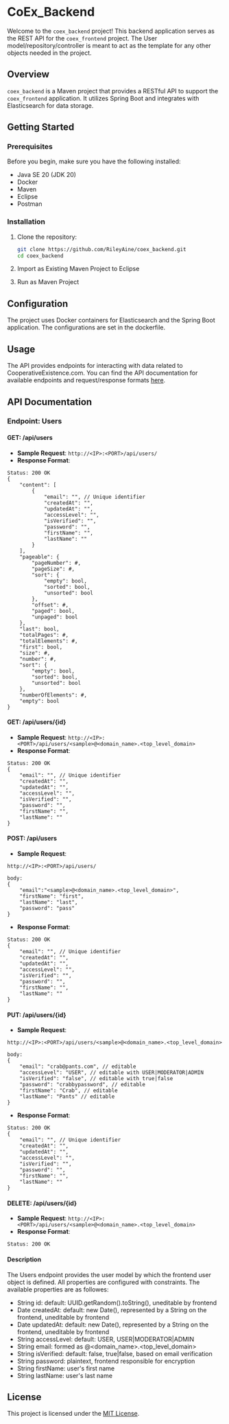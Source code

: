 # CoEx_Backend

Welcome to the `coex_backend` project! This backend application serves as the REST API for the `coex_frontend` project.  The User model/repository/controller is meant to act as the template for any other objects needed in the project.

## Overview

`coex_backend` is a Maven project that provides a RESTful API to support the `coex_frontend` application. It utilizes Spring Boot and integrates with Elasticsearch for data storage.

## Getting Started

### Prerequisites

Before you begin, make sure you have the following installed:

- Java SE 20 (JDK 20)
- Docker
- Maven
- Eclipse
- Postman

### Installation

1. Clone the repository:

   ```bash
   git clone https://github.com/RileyAine/coex_backend.git
   cd coex_backend
   ```

2. Import as Existing Maven Project to Eclipse
3. Run as Maven Project

## Configuration

The project uses Docker containers for Elasticsearch and the Spring Boot application. The configurations are set in the dockerfile.

## Usage

The API provides endpoints for interacting with data related to CooperativeExistence.com. You can find the API documentation for available endpoints and request/response formats [here](#api-documentation).

## API Documentation

### Endpoint: Users

#### **GET**: /api/users
- **Sample Request**:
```http://<IP>:<PORT>/api/users/```
- **Response Format**:
```
Status: 200 OK
{
    "content": [
        {
            "email": "", // Unique identifier
            "createdAt": "",
            "updatedAt": "",
            "accessLevel": "",
            "isVerified": "",
            "password": "",
            "firstName": "",
            "lastName": ""
        }
    ],
    "pageable": {
        "pageNumber": #,
        "pageSize": #,
        "sort": {
            "empty": bool,
            "sorted": bool,
            "unsorted": bool
        },
        "offset": #,
        "paged": bool,
        "unpaged": bool
    },
    "last": bool,
    "totalPages": #,
    "totalElements": #,
    "first": bool,
    "size": #,
    "number": #,
    "sort": {
        "empty": bool,
        "sorted": bool,
        "unsorted": bool
    },
    "numberOfElements": #,
    "empty": bool
}
```

#### **GET**: /api/users/{id}
- **Sample Request**:
```http://<IP>:<PORT>/api/users/<sample>@<domain_name>.<top_level_domain>```
- **Response Format**:
```
Status: 200 OK
{
    "email": "", // Unique identifier
    "createdAt": "",
    "updatedAt": "",
    "accessLevel": "",
    "isVerified": "",
    "password": "",
    "firstName": "",
    "lastName": ""
}
```
  
####  **POST**: /api/users
- **Sample Request**:
```
http://<IP>:<PORT>/api/users/

body:
{
    "email":"<sample>@<domain_name>.<top_level_domain>",
    "firstName": "first",
    "lastName": "last",
    "password": "pass"
}
```
- **Response Format**:
```
Status: 200 OK
{
    "email": "", // Unique identifier
    "createdAt": "",
    "updatedAt": "",
    "accessLevel": "",
    "isVerified": "",
    "password": "",
    "firstName": "",
    "lastName": ""
}
```

####  **PUT**: /api/users/{id}
- **Sample Request**:
```
http://<IP>:<PORT>/api/users/<sample>@<domain_name>.<top_level_domain>

body:
{
    "email": "crab@pants.com", // editable
    "accessLevel": "USER", // editable with USER|MODERATOR|ADMIN
    "isVerified": "false", // editable with true|false
    "password": "crabbypassword", // editable
    "firstName": "Crab", // editable
    "lastName": "Pants" // editable
}
```
- **Response Format**:
```
Status: 200 OK
{
    "email": "", // Unique identifier
    "createdAt": "",
    "updatedAt": "",
    "accessLevel": "",
    "isVerified": "",
    "password": "",
    "firstName": "",
    "lastName": ""
}
```

#### **DELETE**: /api/users/{id}
- **Sample Request**:
```http://<IP>:<PORT>/api/users/<sample>@<domain_name>.<top_level_domain>```
- **Response Format**:
```
Status: 200 OK
```

#### **Description**
The Users endpoint provides the user model by which the frontend user object is defined.  All properties are configured with constraints.  The available properties are as followes:
- String id: default: UUID.getRandom().toString(), uneditable by frontend
- Date createdAt: default: new Date(), represented by a String on the frontend, uneditable by frontend
- Date updatedAt: default: new Date(), represented by a String on the frontend, uneditable by frontend
- String accessLevel: default: USER, USER|MODERATOR|ADMIN
- String email: formed as <sample>@<domain_name>.<top_level_domain>
- String isVerified: default: false, true|false, based on email verification
- String password: plaintext, frontend responsible for encryption
- String firstName: user's first name
- String lastName: user's last name
  
## License

This project is licensed under the [MIT License](LICENSE).
